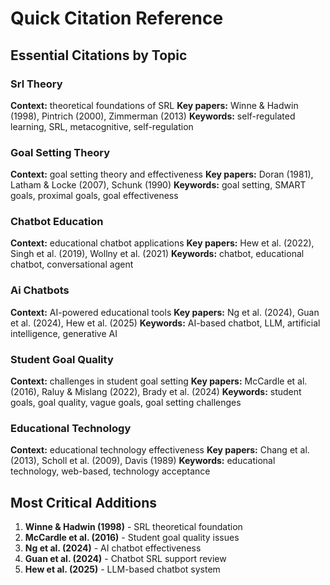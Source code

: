 # Quick Citation Reference

## Essential Citations by Topic

### Srl Theory
**Context:** theoretical foundations of SRL
**Key papers:** Winne & Hadwin (1998), Pintrich (2000), Zimmerman (2013)
**Keywords:** self-regulated learning, SRL, metacognitive, self-regulation

### Goal Setting Theory
**Context:** goal setting theory and effectiveness
**Key papers:** Doran (1981), Latham & Locke (2007), Schunk (1990)
**Keywords:** goal setting, SMART goals, proximal goals, goal effectiveness

### Chatbot Education
**Context:** educational chatbot applications
**Key papers:** Hew et al. (2022), Singh et al. (2019), Wollny et al. (2021)
**Keywords:** chatbot, educational chatbot, conversational agent

### Ai Chatbots
**Context:** AI-powered educational tools
**Key papers:** Ng et al. (2024), Guan et al. (2024), Hew et al. (2025)
**Keywords:** AI-based chatbot, LLM, artificial intelligence, generative AI

### Student Goal Quality
**Context:** challenges in student goal setting
**Key papers:** McCardle et al. (2016), Raluy & Mislang (2022), Brady et al. (2024)
**Keywords:** student goals, goal quality, vague goals, goal setting challenges

### Educational Technology
**Context:** educational technology effectiveness
**Key papers:** Chang et al. (2013), Scholl et al. (2009), Davis (1989)
**Keywords:** educational technology, web-based, technology acceptance

## Most Critical Additions
1. **Winne & Hadwin (1998)** - SRL theoretical foundation
2. **McCardle et al. (2016)** - Student goal quality issues
3. **Ng et al. (2024)** - AI chatbot effectiveness
4. **Guan et al. (2024)** - Chatbot SRL support review
5. **Hew et al. (2025)** - LLM-based chatbot system
